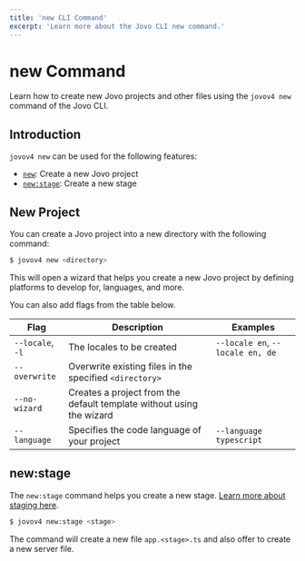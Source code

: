 ```yaml
---
title: 'new CLI Command'
excerpt: 'Learn more about the Jovo CLI new command.'
---
```


# new Command

Learn how to create new Jovo projects and other files using the `jovov4 new` command of the Jovo CLI.

## Introduction

`jovov4 new` can be used for the following features:

- [`new`](#new-project): Create a new Jovo project
- [`new:stage`](#new:stage): Create a new stage


## New Project

You can create a Jovo project into a new directory with the following command:

```sh
$ jovov4 new <directory>
```

This will open a wizard that helps you create a new Jovo project by defining platforms to develop for, languages, and more.

You can also add flags from the table below.

| Flag | Description | Examples |
|---|---|---|
| `--locale`, `-l` | The locales to be created | `--locale en`, `--locale en, de`  |
| `--overwrite` | Overwrite existing files in the specified `<directory>` | |
| `--no-wizard` | Creates a project from the default template without using the wizard | |
| `--language` | Specifies the code language of your project | `--language typescript` |



## new:stage

The `new:stage` command helps you create a new stage. [Learn more about staging here](https://v4.jovo.tech/docs/staging).

```sh
$ jovov4 new:stage <stage>
```

The command will create a new file `app.<stage>.ts` and also offer to create a new server file.